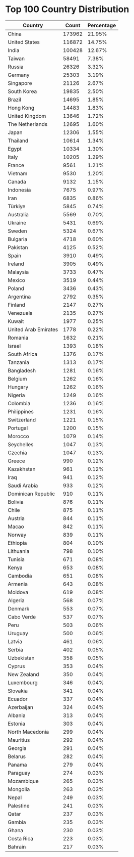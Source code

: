 # Top 100 Country Distribution
| Country | Count | Percentage |
|----|----|----|
| China | 173962 | 21.95% |
| United States | 116872 | 14.75% |
| India | 100428 | 12.67% |
| Taiwan | 58491 | 7.38% |
| Russia | 26326 | 3.32% |
| Germany | 25303 | 3.19% |
| Singapore | 21126 | 2.67% |
| South Korea | 19835 | 2.50% |
| Brazil | 14695 | 1.85% |
| Hong Kong | 14483 | 1.83% |
| United Kingdom | 13646 | 1.72% |
| The Netherlands | 12695 | 1.60% |
| Japan | 12306 | 1.55% |
| Thailand | 10614 | 1.34% |
| Egypt | 10334 | 1.30% |
| Italy | 10205 | 1.29% |
| France | 9561 | 1.21% |
| Vietnam | 9530 | 1.20% |
| Canada | 9132 | 1.15% |
| Indonesia | 7675 | 0.97% |
| Iran | 6835 | 0.86% |
| Türkiye | 5845 | 0.74% |
| Australia | 5569 | 0.70% |
| Ukraine | 5431 | 0.69% |
| Sweden | 5324 | 0.67% |
| Bulgaria | 4718 | 0.60% |
| Pakistan | 4125 | 0.52% |
| Spain | 3910 | 0.49% |
| Ireland | 3905 | 0.49% |
| Malaysia | 3733 | 0.47% |
| Mexico | 3519 | 0.44% |
| Poland | 3436 | 0.43% |
| Argentina | 2792 | 0.35% |
| Finland | 2147 | 0.27% |
| Venezuela | 2135 | 0.27% |
| Kuwait | 1977 | 0.25% |
| United Arab Emirates | 1778 | 0.22% |
| Romania | 1632 | 0.21% |
| Israel | 1393 | 0.18% |
| South Africa | 1376 | 0.17% |
| Tanzania | 1313 | 0.17% |
| Bangladesh | 1281 | 0.16% |
| Belgium | 1262 | 0.16% |
| Hungary | 1262 | 0.16% |
| Nigeria | 1249 | 0.16% |
| Colombia | 1236 | 0.16% |
| Philippines | 1231 | 0.16% |
| Switzerland | 1221 | 0.15% |
| Portugal | 1200 | 0.15% |
| Morocco | 1079 | 0.14% |
| Seychelles | 1047 | 0.13% |
| Czechia | 1047 | 0.13% |
| Greece | 990 | 0.12% |
| Kazakhstan | 961 | 0.12% |
| Iraq | 941 | 0.12% |
| Saudi Arabia | 933 | 0.12% |
| Dominican Republic | 910 | 0.11% |
| Bolivia | 876 | 0.11% |
| Chile | 875 | 0.11% |
| Austria | 844 | 0.11% |
| Macao | 842 | 0.11% |
| Norway | 839 | 0.11% |
| Ethiopia | 804 | 0.10% |
| Lithuania | 798 | 0.10% |
| Tunisia | 671 | 0.08% |
| Kenya | 653 | 0.08% |
| Cambodia | 651 | 0.08% |
| Armenia | 643 | 0.08% |
| Moldova | 619 | 0.08% |
| Algeria | 568 | 0.07% |
| Denmark | 553 | 0.07% |
| Cabo Verde | 537 | 0.07% |
| Peru | 503 | 0.06% |
| Uruguay | 500 | 0.06% |
| Latvia | 461 | 0.06% |
| Serbia | 402 | 0.05% |
| Uzbekistan | 358 | 0.05% |
| Cyprus | 353 | 0.04% |
| New Zealand | 350 | 0.04% |
| Luxembourg | 346 | 0.04% |
| Slovakia | 341 | 0.04% |
| Ecuador | 337 | 0.04% |
| Azerbaijan | 324 | 0.04% |
| Albania | 313 | 0.04% |
| Estonia | 303 | 0.04% |
| North Macedonia | 299 | 0.04% |
| Mauritius | 292 | 0.04% |
| Georgia | 291 | 0.04% |
| Belarus | 282 | 0.04% |
| Panama | 279 | 0.04% |
| Paraguay | 274 | 0.03% |
| Mozambique | 265 | 0.03% |
| Mongolia | 263 | 0.03% |
| Nepal | 249 | 0.03% |
| Palestine | 241 | 0.03% |
| Qatar | 237 | 0.03% |
| Gambia | 235 | 0.03% |
| Ghana | 230 | 0.03% |
| Costa Rica | 223 | 0.03% |
| Bahrain | 217 | 0.03% |
